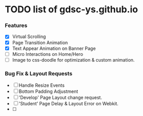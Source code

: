 # TODO list of gdsc-ys.github.io

### Features

- [x] Virtual Scrolling
- [x] Page Transition Animation
- [x] Text Appear Animation on Banner Page
- [ ] Micro Interactions on Home/Hero
- [ ] Image to css-doodle for optimization & custom animation.

### Bug Fix & Layout Requests

- [ ] Handle Resize Events
- [ ] Bottom Padding Adjustment
- [ ] 'Develop' Page Layout change request.
- [ ] 'Student' Page Delay & Layout Error on Webkit.
- [ ] 